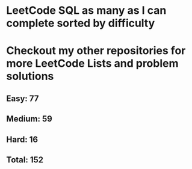 <h1>LeetCode SQL as many as I can complete sorted by difficulty</h1>
<h1> Checkout my other repositories for more LeetCode Lists and problem solutions</h1>

<h2>Easy: 77</h2>
<h2>Medium: 59</h2>
<h2>Hard: 16</h2>
<h2>Total: 152</h2>

